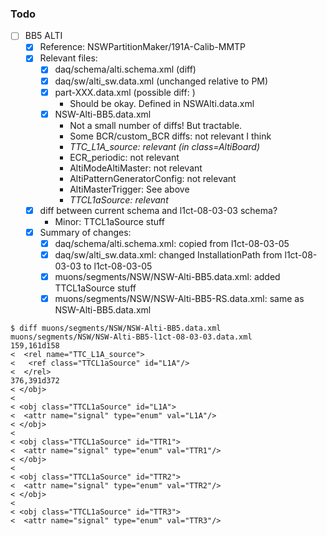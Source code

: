 ### Todo

- [ ] BB5 ALTI
  - [x] Reference: NSWPartitionMaker/191A-Calib-MMTP
  - [x] Relevant files:
    - [x] daq/schema/alti.schema.xml (diff)
    - [x] daq/sw/alti_sw.data.xml (unchanged relative to PM)
    - [x] part-XXX.data.xml (possible diff: <obj class="MasterTrigger" id="AltiMasterTrigger">)
      - Should be okay. Defined in NSWAlti.data.xml
    - [x] NSW-Alti-BB5.data.xml
      - Not a small number of diffs! But tractable.
      - Some BCR/custom_BCR diffs: not relevant I think
      - *TTC_L1A_source: relevant (in class=AltiBoard)*
      - ECR_periodic: not relevant
      - AltiModeAltiMaster: not relevant
      - AltiPatternGeneratorConfig: not relevant
      - AltiMasterTrigger: See above
      - *TTCL1aSource: relevant*
  - [x] diff between current schema and l1ct-08-03-03 schema?
    - Minor: TTCL1aSource stuff
  - [x] Summary of changes:
    - [x] daq/schema/alti.schema.xml: copied from l1ct-08-03-05
    - [x] daq/sw/alti_sw.data.xml: changed InstallationPath from l1ct-08-03-03 to l1ct-08-03-05
    - [x] muons/segments/NSW/NSW-Alti-BB5.data.xml: added TTCL1aSource stuff
    - [x] muons/segments/NSW/NSW-Alti-BB5-RS.data.xml: same as NSW-Alti-BB5.data.xml
  
```
$ diff muons/segments/NSW/NSW-Alti-BB5.data.xml muons/segments/NSW/NSW-Alti-BB5-l1ct-08-03-03.data.xml
159,161d158
<  <rel name="TTC_L1A_source">
<   <ref class="TTCL1aSource" id="L1A"/>
<  </rel>
376,391d372
< </obj>
<
< <obj class="TTCL1aSource" id="L1A">
<  <attr name="signal" type="enum" val="L1A"/>
< </obj>
<
< <obj class="TTCL1aSource" id="TTR1">
<  <attr name="signal" type="enum" val="TTR1"/>
< </obj>
<
< <obj class="TTCL1aSource" id="TTR2">
<  <attr name="signal" type="enum" val="TTR2"/>
< </obj>
<
< <obj class="TTCL1aSource" id="TTR3">
<  <attr name="signal" type="enum" val="TTR3"/>
```
